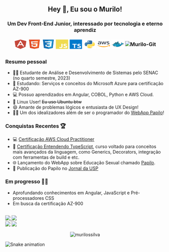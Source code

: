<h2 align="center"> Hey 👋, Eu sou o Murilo!
<h3 align="center"> Um Dev Front-End Junior, interessado por tecnologia e eterno aprendiz   
<div style="display: inline_block"><br>
    <img align="center" alt="Murilo-Mongo" height="30" width="40" src="https://raw.githubusercontent.com/devicons/devicon/master/icons/angularjs/angularjs-plain.svg">
    <img align="center" alt="Murilo-Python" height="30" width="40" src="https://raw.githubusercontent.com/devicons/devicon/master/icons/html5/html5-original.svg">
    <img align="center" alt="Murilo-Python" height="30" width="40" src="https://raw.githubusercontent.com/devicons/devicon/master/icons/css3/css3-original.svg">
    <img align="center" alt="Murilo-Postgre" height="30" width="40" src="https://raw.githubusercontent.com/devicons/devicon/master/icons/javascript/javascript-plain.svg">
    <img align="center" alt="Murilo-Python" height="30" width="40" src="https://raw.githubusercontent.com/devicons/devicon/master/icons/typescript/typescript-original.svg">
  <img align="center" alt="Murilo-Python" height="30" width="40" src="https://raw.githubusercontent.com/devicons/devicon/master/icons/python/python-original.svg">
  
  <img align="center" alt="Murilo-Docker" height="30" width="40" src="https://raw.githubusercontent.com/devicons/devicon/master/icons/amazonwebservices/amazonwebservices-original-wordmark.svg">
  <img align="center" alt="Murilo-Docker" height="30" width="40" src="https://raw.githubusercontent.com/devicons/devicon/master/icons/docker/docker-original.svg">
  <img align="center" alt="Murilo-Git" height="30" width="40" src="https://raw.githubusercontent.com/jmnote/z-icons/master/svg/git.svg">
</div>

  ##
 <h3 align="left"> Resumo pessoal</h3>
   
-  👨‍💻 Estudante de Análise e Desenvolvimento de Sistemas pelo SENAC (no quarto semestre, 2023)
-  🌱 Estudando: Serviços e conceitos do Microsoft Azure para certificação AZ-900
-  💻 Possuo aprendizados em Angular, COBOL, Python e AWS Cloud.
-  🐧 Linux User! ~~Eu uso Ubuntu btw~~
-  😄 Amante de problemas lógicos e entusiasta de UX Design!
-  👨‍🏫 Um dos idealizadores além de ser o programador do [WebApp Papilo](http://papilo.com.br/)!
  
  <h3 aligh="left"> Conquistas Recentes 🏆</h3>
  
- 💻 [Certificação AWS Cloud Practitioner](https://www.linkedin.com/feed/update/urn:li:activity:6996074539075940354/)
- 📜 [Certificação Entendendo TypeScript](https://www.linkedin.com/feed/update/urn:li:activity:7013873101625028609/), curso  voltado para conceitos mais avançados da linguagem, como Generics, Decorators, integração com ferramentas de build e etc.
- 🌐 Lançamento do WebApp sobre Educação Sexual chamado [Papilo](http://papilo.com.br/).
- 📰 Publicação do Papilo no [Jornal da USP](https://jornal.usp.br/diversidade/estudantes-de-biologia-da-usp-criam-plataforma-de-educacao-sexual/)

<h3 align="left"> Em progresso 🏃‍♂️</h3>
  
-  Aprofundando conhecimentos em Angular, JavaScript e Pré-processadores CSS
-  Em busca da certificação AZ-900 

##
 <div>
  <a href="https://github.com/murilossilva">
  <img height="150em" src="https://github-readme-stats.vercel.app/api?username=murilossilva&show_icons=true&theme=dark&include_all_commits=true&count_private=true"/>
  <img height="150em" src="https://github-readme-stats.vercel.app/api/top-langs/?username=murilossilva&layout=compact&langs_count=7&theme=dark"/>
</div>
   <div> 
  <a href = "mailto:murilossilva@usp.br"><img src="https://img.shields.io/badge/Gmail-D14836?style=for-the-badge&logo=gmail&logoColor=white" target="_blank"></a>
  <a href="https://www.linkedin.com/in/murilossilva" target="_blank"><img src="https://img.shields.io/badge/-LinkedIn-%230077B5?style=for-the-badge&logo=linkedin&logoColor=white" target="_blank"></a> 
   <p align="center"> <img src="https://komarev.com/ghpvc/?username=murilossilva&label=Profile%20views&color=0e75b6&style=flat" alt="murilossilva" /> </p>

![Snake animation](https://github.com/murilossilva/murilossilva/blob/output/github-contribution-grid-snake.svg)

